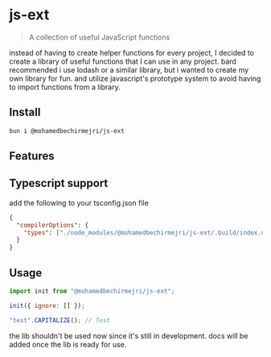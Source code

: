 # js-ext

> A collection of useful JavaScript functions

instead of having to create helper functions for every project, I decided to create a library of useful functions that I can use in any project.
bard recommended i use lodash or a similar library, but i wanted to create my own library for fun. and utilize javascript's prototype system to avoid having to import functions from a library.

## Install

```bash
bun i @mohamedbechirmejri/js-ext
```

## Features

## Typescript support

add the following to your tsconfig.json file

```json
{
  "compilerOptions": {
    "types": ["./node_modules/@mohamedbechirmejri/js-ext/.build/index.d.ts"]
  }
}
```

## Usage

```js
import init from "@mohamedbechirmejri/js-ext";

init({ ignore: [] });

"test".CAPITALIZE(); // Test
```

the lib shouldn't be used now since it's still in development. docs will be added once the lib is ready for use.
